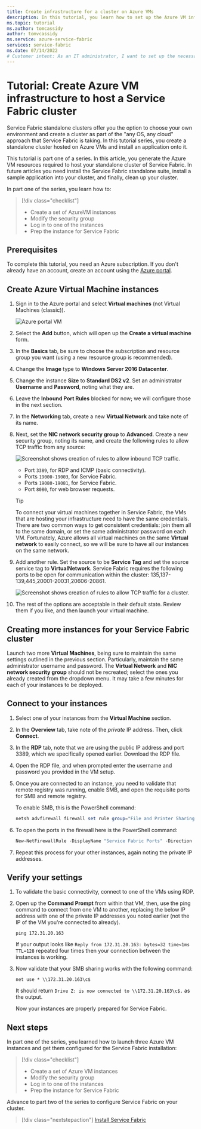 ```yaml
---
title: Create infrastructure for a cluster on Azure VMs
description: In this tutorial, you learn how to set up the Azure VM infrastructure to run a Service Fabric cluster.
ms.topic: tutorial
ms.author: tomcassidy
author: tomvcassidy
ms.service: azure-service-fabric
services: service-fabric
ms.date: 07/14/2022
# Customer intent: As an IT administrator, I want to set up the necessary Azure VM infrastructure for a Service Fabric cluster, so that I can efficiently host and manage applications in a scalable environment.
---
```


# Tutorial: Create Azure VM infrastructure to host a Service Fabric cluster

Service Fabric standalone clusters offer you the option to choose your own environment and create a cluster as part of the "any OS, any cloud" approach that Service Fabric is taking. In this tutorial series, you create a standalone cluster hosted on Azure VMs and install an application onto it.

This tutorial is part one of a series. In this article, you generate the Azure VM resources required to host your standalone cluster of Service Fabric. In future articles you need install the Service Fabric standalone suite, install a sample application into your cluster, and finally, clean up your cluster.

In part one of the series, you learn how to:

> [!div class="checklist"]
> * Create a set of AzureVM instances
> * Modify the security group
> * Log in to one of the instances
> * Prep the instance for Service Fabric

## Prerequisites

To complete this tutorial, you need an Azure subscription.  If you don't already have an account, create an account using the [Azure portal](https://portal.azure.com).

## Create Azure Virtual Machine instances

1. Sign in to the Azure portal and select **Virtual machines** (not Virtual Machines (classic)).

   ![Azure portal VM][az-console]

2. Select the **Add** button, which will open up the **Create a virtual machine** form.

3. In the **Basics** tab, be sure to choose the subscription and resource group you want (using a new resource group is recommended).

4. Change the **Image** type to **Windows Server 2016 Datacenter**. 
 
5. Change the instance **Size** to **Standard DS2 v2**. Set an administrator **Username** and **Password**, noting what they are.

6. Leave the **Inbound Port Rules** blocked for now; we will configure those in the next section.

7. In the **Networking** tab, create a new **Virtual Network** and take note of its name.

8. Next, set the **NIC network security group** to **Advanced**. Create a new security group, noting its name, and create the following rules to allow TCP traffic from any source:

   ![Screenshot shows creation of rules to allow inbound TCP traffic.][sf-inbound]

   * Port `3389`, for RDP and ICMP (basic connectivity).
   * Ports `19000-19003`, for Service Fabric.
   * Ports `19080-19081`, for Service Fabric.
   * Port `8080`, for web browser requests.

   > [!TIP]
   > To connect your virtual machines together in Service Fabric, the VMs that are hosting your infrastructure need to have the same credentials.  There are two common ways to get consistent credentials: join them all to the same domain, or set the same administrator password on each VM. Fortunately, Azure allows all virtual machines on the same **Virtual network** to easily connect, so we will be sure to have all our instances on the same network.

9. Add another rule. Set the source to be **Service Tag** and set the source service tag to **VirtualNetwork**. Service Fabric requires the following ports to be open for communication within the cluster: 135,137-139,445,20001-20031,20606-20861.

   ![Screenshot shows creation of rules to allow TCP traffic for a cluster.][vnet-inbound]

10. The rest of the options are acceptable in their default state. Review them if you like, and then launch your virtual machine.

## Creating more instances for your Service Fabric cluster

Launch two more **Virtual Machines**, being sure to maintain the same settings outlined in the previous section. Particularly, maintain the same administrator username and password. The **Virtual Network** and **NIC network security group** should not be recreated; select the ones you already created from the dropdown menu. It may take a few minutes for each of your instances to be deployed.

## Connect to your instances

1. Select one of your instances from the **Virtual Machine** section.

2. In the **Overview** tab, take note of the *private* IP address. Then, click **Connect**.

3. In the **RDP** tab, note that we are using the public IP address and port 3389, which we specifically opened earlier. Download the RDP file.
 
4. Open the RDP file, and when prompted enter the username and password you provided in the VM setup.

5. Once you are connected to an instance, you need to validate that remote registry was running, enable SMB, and open the requisite ports for SMB and remote registry.

   To enable SMB, this is the PowerShell command:

   ```powershell
   netsh advfirewall firewall set rule group="File and Printer Sharing" new enable=Yes
   ```

6. To open the ports in the firewall here is the PowerShell command:

   ```powershell
   New-NetFirewallRule -DisplayName "Service Fabric Ports" -Direction Inbound -Action Allow -RemoteAddress LocalSubnet -Protocol TCP -LocalPort 135, 137-139, 445
   ```

7. Repeat this process for your other instances, again noting the private IP addresses.

## Verify your settings

1. To validate the basic connectivity, connect to one of the VMs using RDP.

2. Open up the **Command Prompt** from within that VM, then, use the ping command to connect from one VM to another, replacing the below IP address with one of the private IP addresses you noted earlier (not the IP of the VM you're connected to already).

   ```
   ping 172.31.20.163
   ```

   If your output looks like `Reply from 172.31.20.163: bytes=32 time<1ms TTL=128` repeated four times then your connection between the instances is working.

3. Now validate that your SMB sharing works with the following command:

   ```
   net use * \\172.31.20.163\c$
   ```

   It should return `Drive Z: is now connected to \\172.31.20.163\c$.` as the output.


   Now your instances are properly prepared for Service Fabric.

## Next steps

In part one of the series, you learned how to launch three Azure VM instances and get them configured for the Service Fabric installation:

> [!div class="checklist"]
> * Create a set of Azure VM instances
> * Modify the security group
> * Log in to one of the instances
> * Prep the instance for Service Fabric

Advance to part two of the series to configure Service Fabric on your cluster.

> [!div class="nextstepaction"]
> [Install Service Fabric](service-fabric-tutorial-standalone-create-service-fabric-cluster.md)

<!-- IMAGES -->
[az-console]: ./media/service-fabric-tutorial-standalone-azure-create-infrastructure/az-console.png
[sf-inbound]: ./media/service-fabric-tutorial-standalone-azure-create-infrastructure/sf-inbound.png
[vnet-inbound]: ./media/service-fabric-tutorial-standalone-azure-create-infrastructure/vnet-inbound.png
